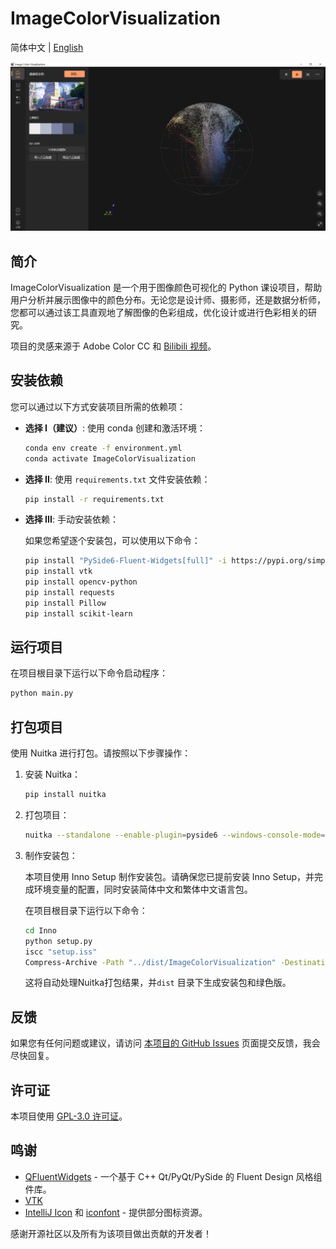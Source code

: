 # ImageColorVisualization

简体中文 | [English](docs/README_EN.md)

![Interface](https://raw.githubusercontent.com/MidnightCrowing/ImageColorVisualization/main/docs/source/Interface_CN.png)

## 简介

ImageColorVisualization 是一个用于图像颜色可视化的 Python
课设项目，帮助用户分析并展示图像中的颜色分布。无论您是设计师、摄影师，还是数据分析师，您都可以通过该工具直观地了解图像的色彩组成，优化设计或进行色彩相关的研究。

项目的灵感来源于 Adobe Color CC 和 [Bilibili 视频](https://www.bilibili.com/video/BV19T421671a)。

## 安装依赖

您可以通过以下方式安装项目所需的依赖项：

- **选择 I（建议）**: 使用 conda 创建和激活环境：
    ```bash
    conda env create -f environment.yml
    conda activate ImageColorVisualization
    ```

- **选择 II**: 使用 `requirements.txt` 文件安装依赖：
    ```bash
    pip install -r requirements.txt
    ```

- **选择 III**: 手动安装依赖：

  如果您希望逐个安装包，可以使用以下命令：
    ```bash
    pip install "PySide6-Fluent-Widgets[full]" -i https://pypi.org/simple/
    pip install vtk
    pip install opencv-python
    pip install requests
    pip install Pillow
    pip install scikit-learn
    ```

## 运行项目

在项目根目录下运行以下命令启动程序：

```bash
python main.py
```

## 打包项目

使用 Nuitka 进行打包。请按照以下步骤操作：

1. 安装 Nuitka：

    ```bash
    pip install nuitka
    ```

2. 打包项目：

    ```bash
    nuitka --standalone --enable-plugin=pyside6 --windows-console-mode=attach --output-dir=dist --windows-icon-from-ico=./resource/image/ImageColorVisualization.ico ./main.py
    ```

3. 制作安装包：

   本项目使用 Inno Setup 制作安装包。请确保您已提前安装 Inno Setup，并完成环境变量的配置，同时安装简体中文和繁体中文语言包。

   在项目根目录下运行以下命令：

   ```bash
   cd Inno
   python setup.py
   iscc "setup.iss"
   Compress-Archive -Path "../dist/ImageColorVisualization" -DestinationPath "../dist/ImageColorVisualization.zip"
   ```

   这将自动处理Nuitka打包结果，并`dist` 目录下生成安装包和绿色版。

## 反馈

如果您有任何问题或建议，请访问 [本项目的 GitHub Issues](https://github.com/MidnightCrowing/ImageColorVisualization/issues)
页面提交反馈，我会尽快回复。

## 许可证

本项目使用 [GPL-3.0 许可证](https://www.gnu.org/licenses/gpl-3.0.html)。

## 鸣谢

- [QFluentWidgets](https://qfluentwidgets.com/zh/pages/about) - 一个基于 C++ Qt/PyQt/PySide 的 Fluent Design 风格组件库。
- [VTK](https://vtk.org/)
- [IntelliJ Icon](https://intellij-icons.jetbrains.design/) 和 [iconfont](https://www.iconfont.cn/) - 提供部分图标资源。

感谢开源社区以及所有为该项目做出贡献的开发者！
